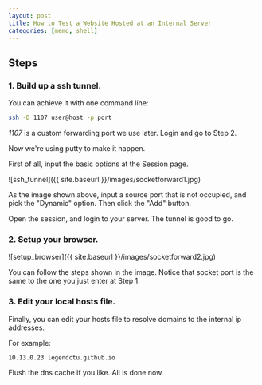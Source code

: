 ```yaml
---
layout: post
title: How to Test a Website Hosted at an Internal Server
categories: [memo, shell]
---
```


## Steps

### 1. Build up a ssh tunnel.

You can achieve it with one command line:

```bash
ssh -D 1107 user@host -p port
```

*1107* is a custom forwarding port we use later. Login and go to Step 2.

Now we're using putty to make it happen.

First of all, input the basic options at the Session page.

![ssh_tunnel]({{ site.baseurl }}/images/socketforward1.jpg)

As the image shown above, input a source port that is not occupied, and pick the "Dynamic" option. Then click the "Add" button.

Open the session, and login to your server. The tunnel is good to go.


### 2. Setup your browser.

![setup_browser]({{ site.baseurl }}/images/socketforward2.jpg)

You can follow the steps shown in the image. Notice that socket port is the same to the one you just enter at Step 1.


### 3. Edit your local hosts file.

Finally, you can edit your hosts file to resolve domains to the internal ip addresses.

For example:

```bash
10.13.0.23 legendctu.github.io
```

Flush the dns cache if you like. All is done now.

